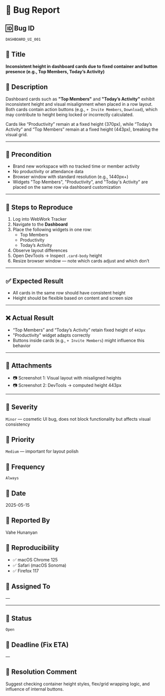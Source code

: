 # 🐞 Bug Report

## 🆔 Bug ID
`DASHBOARD_UI_001`

## 📌 Title
**Inconsistent height in dashboard cards due to fixed container and button presence (e.g., Top Members, Today’s Activity)**

## 📝 Description
Dashboard cards such as **"Top Members"** and **"Today’s Activity"** exhibit inconsistent height and visual misalignment when placed in a row layout.
Both cards contain action buttons (e.g., `+ Invite Members`, `Download`), which may contribute to height being locked or incorrectly calculated.

Cards like “Productivity” remain at a fixed height (370px), while “Today’s Activity” and “Top Members” remain at a fixed height (443px), breaking the visual grid.

---

## 🧪 Precondition
- Brand new workspace with no tracked time or member activity
- No productivity or attendance data
- Browser window with standard resolution (e.g., 1440px+)
- Widgets "Top Members", "Productivity", and "Today's Activity" are placed on the same row via dashboard customization

---

## 🔁 Steps to Reproduce
1. Log into WebWork Tracker
2. Navigate to the **Dashboard**
3. Place the following widgets in one row:
   - Top Members
   - Productivity
   - Today’s Activity
4. Observe layout differences
5. Open DevTools → Inspect `.card-body` height
6. Resize browser window — note which cards adjust and which don’t

---

## ✅ Expected Result
- All cards in the same row should have consistent height
- Height should be flexible based on content and screen size

---

## ❌ Actual Result
- “Top Members” and “Today’s Activity” retain fixed height of `443px`
- "Productivity" widget adapts correctly
- Buttons inside cards (e.g., `+ Invite Members`) might influence this behavior

---

## 📸 Attachments
- 📷 Screenshot 1: Visual layout with misaligned heights
- 📷 Screenshot 2: DevTools → computed height 443px

---

## 🧪 Severity
`Minor` — cosmetic UI bug, does not block functionality but affects visual consistency

## 🧭 Priority
`Medium` — important for layout polish

## 🔄 Frequency
`Always`

## 📅 Date
2025-05-15

## 👤 Reported By
Vahe Hunanyan

## 🔁 Reproducibility
- ✅ macOS Chrome 125
- ✅ Safari (macOS Sonoma)
- ✅ Firefox 117

## 👤 Assigned To
—

---

## 🧱 Status
`Open`

## 📆 Deadline (Fix ETA)
—

## 🧩 Resolution Comment
Suggest checking container height styles, flex/grid wrapping logic, and influence of internal buttons.